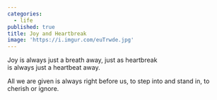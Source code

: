 ```yaml
---
categories:
  - life
published: true
title: Joy and Heartbreak
image: 'https://i.imgur.com/euTrwde.jpg'
---
```

Joy is always
just a breath away,
just as heartbreak  
is always just 
a heartbeat away.

All we are given
is always right before us,
to step into
and stand in,
to cherish
or ignore.
